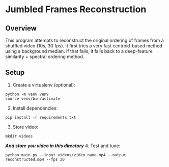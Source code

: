 # Jumbled Frames Reconstruction

## Overview
This program attempts to reconstruct the original ordering of frames from a shuffled video (10s, 30 fps). It first tries a very fast centroid-based method using a background median. If that fails, it falls back to a deep-feature similarity + spectral ordering method.

## Setup
1. Create a virtualenv (optional):
```
python -m venv venv
source venv/bin/activate
```
2. Install dependencies:
```
pip install -r requirements.txt
```
3. Store video:
```
mkdir videos
```
***And store you video in this directory***
4. Test and tune:
```
python main.py --input videos/video_name.mp4 --output reconstructed.mp4 --fps 30
```